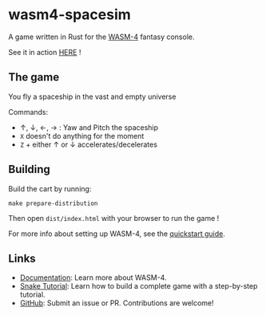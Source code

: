 # wasm4-spacesim

A game written in Rust for the [WASM-4](https://wasm4.org) fantasy console.

See it in action [HERE](https://itch.io/embed-upload/7476472?color=333333) !

## The game

You fly a spaceship in the vast and empty universe

Commands:
- ↑, ↓, ←, → : Yaw and Pitch the spaceship
- `X` doesn't do anything for the moment
- `Z` + either ↑ or ↓ accelerates/decelerates

## Building

Build the cart by running:

```shell
make prepare-distribution
```

Then open `dist/index.html` with your browser to run the game !


For more info about setting up WASM-4, see the [quickstart guide](https://wasm4.org/docs/getting-started/setup?code-lang=rust#quickstart).

## Links

- [Documentation](https://wasm4.org/docs): Learn more about WASM-4.
- [Snake Tutorial](https://wasm4.org/docs/tutorials/snake/goal): Learn how to build a complete game
  with a step-by-step tutorial.
- [GitHub](https://github.com/aduros/wasm4): Submit an issue or PR. Contributions are welcome!
